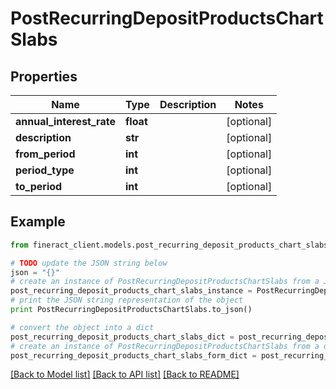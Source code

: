 # PostRecurringDepositProductsChartSlabs


## Properties

Name | Type | Description | Notes
------------ | ------------- | ------------- | -------------
**annual_interest_rate** | **float** |  | [optional] 
**description** | **str** |  | [optional] 
**from_period** | **int** |  | [optional] 
**period_type** | **int** |  | [optional] 
**to_period** | **int** |  | [optional] 

## Example

```python
from fineract_client.models.post_recurring_deposit_products_chart_slabs import PostRecurringDepositProductsChartSlabs

# TODO update the JSON string below
json = "{}"
# create an instance of PostRecurringDepositProductsChartSlabs from a JSON string
post_recurring_deposit_products_chart_slabs_instance = PostRecurringDepositProductsChartSlabs.from_json(json)
# print the JSON string representation of the object
print PostRecurringDepositProductsChartSlabs.to_json()

# convert the object into a dict
post_recurring_deposit_products_chart_slabs_dict = post_recurring_deposit_products_chart_slabs_instance.to_dict()
# create an instance of PostRecurringDepositProductsChartSlabs from a dict
post_recurring_deposit_products_chart_slabs_form_dict = post_recurring_deposit_products_chart_slabs.from_dict(post_recurring_deposit_products_chart_slabs_dict)
```
[[Back to Model list]](../README.md#documentation-for-models) [[Back to API list]](../README.md#documentation-for-api-endpoints) [[Back to README]](../README.md)


